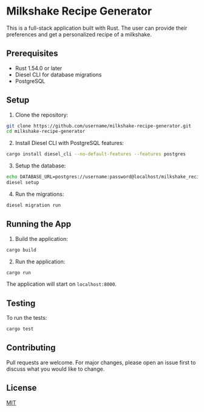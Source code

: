 # Milkshake Recipe Generator

This is a full-stack application built with Rust. The user can provide their preferences and get a personalized recipe of a milkshake.

## Prerequisites

- Rust 1.54.0 or later
- Diesel CLI for database migrations
- PostgreSQL

## Setup

1. Clone the repository:

```bash
git clone https://github.com/username/milkshake-recipe-generator.git
cd milkshake-recipe-generator
```

2. Install Diesel CLI with PostgreSQL features:

```bash
cargo install diesel_cli --no-default-features --features postgres
```

3. Setup the database:

```bash
echo DATABASE_URL=postgres://username:password@localhost/milkshake_recipe_generator > .env
diesel setup
```

4. Run the migrations:

```bash
diesel migration run
```

## Running the App

1. Build the application:

```bash
cargo build
```

2. Run the application:

```bash
cargo run
```

The application will start on `localhost:8000`.

## Testing

To run the tests:

```bash
cargo test
```

## Contributing

Pull requests are welcome. For major changes, please open an issue first to discuss what you would like to change.

## License

[MIT](https://choosealicense.com/licenses/mit/)